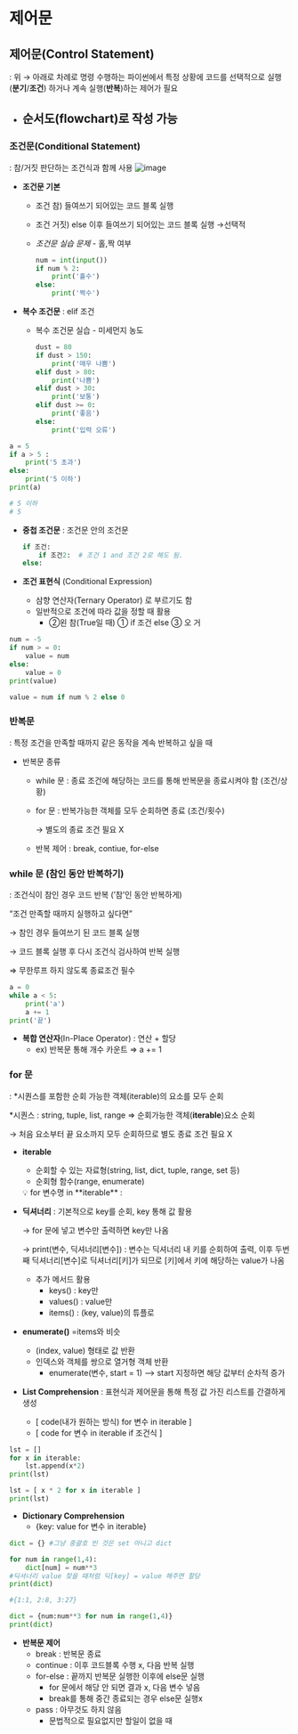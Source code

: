 # 제어문

## 제어문(Control Statement)

: 위 → 아래로 차례로 명령 수행하는 파이썬에서 특정 상황에 코드를 선택적으로 실행(**분기**/**조건**) 하거나 계속 실행(**반복**)하는 제어가 필요

- **순서도**(flowchart)로 작성 가능
    - 

### **조건문(Conditional Statement)**

: 참/거짓 판단하는 조건식과 함께 사용
![image](https://user-images.githubusercontent.com/109324394/180641403-46d6b6b4-6e12-4884-b477-84c797c81f78.png)



- **조건문 기본**
    - 조건 참) 들여쓰기 되어있는 코드 블록 실행
    - 조건 거짓) else 이후 들여쓰기 되어있는 코드 블록 실행 →선택적
    

    - *조건문 실습 문제* - 홀,짝 여부
        
        ```python
        num = int(input())
        if num % 2:
        	print('홀수')
        else:
        	print('짝수')
        ```
        
- **복수 조건문** : elif 조건
    - 복수 조건문 실습 - 미세먼지 농도
        
        ```python
        dust = 80
        if dust > 150:
        	print('매우 나쁨')
        elif dust > 80:
        	print('나쁨')
        elif dust > 30:
        	print('보통')
        elif dust >= 0:
        	print('좋음')
        else:
        	print('입력 오류')
        ```
        

```python
a = 5
if a > 5 :
	print('5 초과')
else:
	print('5 이하')
print(a)

# 5 이하
# 5
```

- **중첩 조건문** : 조건문 안의 조건문
    
    ```python
    if 조건:
    	if 조건2:  # 조건 1 and 조건 2로 해도 됨. 
    else:
    ```
    
- **조건 표현식** (Conditional Expression)
    - 삼향 연산자(Ternary Operator) 로 부르기도 함
    - 일반적으로 조건에 따라 값을 정할 때 활용
        - ②왼 참(True일 때)   ① if 조건 else  ③ 오 거

```python
num = -5
if num > = 0:
	value = num
else:
	value = 0
print(value)
```

```python
value = num if num % 2 else 0
```

 

### **반복문**

: 특정 조건을 만족할 때까지 같은 동작을 계속 반복하고 싶을 때

- 반복문 종류
    - while 문 : 종료 조건에 해당하는 코드를 통해 반복문을 종료시켜야 함 (조건/상황)
    - for 문 : 반복가능한 객체를 모두 순회하면 종료 (조건/횟수)
        
        → 별도의 종료 조건 필요 X 
        
    - 반복 제어 : break, contiue, for-else

### while 문 (참인 동안 반복하기)

: 조건식이 참인 경우 코드 반복 (’참’인 동안 반복하게)

“조건 만족할 때까지 실행하고 싶다면”

→ 참인 경우 들여쓰기 된 코드 블록 실행

→ 코드 블록 실행 후 다시 조건식 검사하여 반복 실행

⇒ 무한루프 하지 않도록 종료조건 필수


```python
a = 0
while a < 5:
	print('a')
	a += 1
print('끝')
```

- **복합 연산자**(In-Place Operator) : 연산 + 할당
    - ex) 반복문 통해 개수 카운트 ⇒ a += 1

### for 문

: *시퀀스를 포함한 순회 가능한 객체(iterable)의 요소를 모두 순회

*시퀀스 : string, tuple, list, range ⇒ 순회가능한 객체(**iterable**)요소 순회

→ 처음 요소부터 끝 요소까지 모두 순회하므로 별도 종료 조건 필요 X

- **iterable**
    - 순회할 수 있는 자료형(string, list, dict, tuple, range, set 등)
    - 순회형 함수(range, enumerate)
    
    <aside>
    💡 for 변수명 in **iterable** :
    
    </aside>
    
- **딕셔너리** : 기본적으로 key를 순회, key 통해 값 활용
    
    → for 문에 넣고 변수만 출력하면 key만 나옴
    
    → print(변수, 딕셔너리[변수]) : 변수는 딕셔너리 내 키를 순회하여 출력, 이후 두번째 딕셔너리[변수]로 딕셔너리[키]가 되므로 [키]에서 키에 해당하는 value가 나옴
    
    - 추가 메서드 활용
        - keys() : key만
        - values() : value만
        - items() : (key, value)의 튜플로

- **enumerate()** =items와 비슷
    - (index, value) 형태로 값 반환
    - 인덱스와 객체를 쌍으로 열거형 객체 반환
        - enumerate(변수, start = 1) —> start 지정하면 해당 값부터 순차적 증가

- **List Comprehension** : 표현식과 제어문을 통해 특정 값 가진 리스트를 간결하게 생성
    - [ code(내가 원하는 방식) for 변수 in iterable ]
    - [ code for 변수 in iterable if 조건식 ]

```python
lst = []
for x in iterable:
	lst.append(x*2)
print(lst)

```

```python
lst = [ x * 2 for x in iterable ]
print(lst)
```

- **Dictionary Comprehension**
    - {key: value for 변수 in iterable}

```python
dict = {} #그냥 중괄호 빈 것은 set 아니고 dict

for num in range(1,4):
	dict[num] = num**3  
#딕셔너리 value 찾을 때처럼 딕[key] = value 해주면 할당
print(dict)

#{1:1, 2:8, 3:27}
```

```python
dict = {num:num**3 for num in range(1,4)}
print(dict)
```

- **반복문 제어**
    - break : 반복문 종료
    - continue : 이후 코드블록 수행 x, 다음 반복 실행
    - for-else : 끝까지 반복문 실행한 이후에 else문 실행
        - for 문에서 해당 안 되면 결과 x, 다음 변수 넣음
        - break를 통해 중간 종료되는 경우 else문 실행x
    - pass : 아무것도 하지 않음
        - 문법적으로 필요없지만 할일이 없을 때
